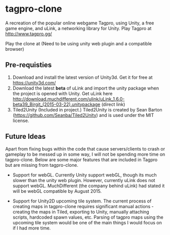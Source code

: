 # tagpro-clone
A recreation of the popular online webgame Tagpro, using Unity, a free game engine, and uLink, a networking library for Unity. Play Tagpro at http://www.tagpro.gg/

Play the clone at (Need to be using unity web plugin and a compatible browser)

## Pre-requisties
1. Download and install the latest version of Unity3d. Get it for free at https://unity3d.com/
2. Download the latest **beta** of uLink and import the unity package when the project is opened with Unity. Get uLink here http://download.muchdifferent.com/ulink/uLink_1.6.0-beta39_Birgit_(2015-03-22).unitypackage (direct link)
3. Tiled2Unity (Included in project.) Tiled2Unity is created by Sean Barton (https://github.com/Seanba/Tiled2Unity) and is used under the MIT license.

## Future Ideas

Apart from fixing bugs within the code that cause servers/clients to crash or gameplay to be messed up in some way, I will not be spending more time on tagpro-clone. Below are some major features that are included in Tagpro but are missing from tagpro-clone.

* Support for webGL. Currently Unity support webGL, though its much slower than the unity web plugin. However, currently uLink does not support webGL. MuchDifferent (the company behind uLink) had stated it will be webGL compatible by August 2015.

* Support for Unity2D upcoming tile system. The current process of creating maps in tagpro-clone requires significant manual actions - creating the maps in Tiled, exporting to Unity, manually attaching scripts, hardcoded spawn values, etc. Parsing of tagpro maps using the upcoming tile system would be one of the main things I would focus on if I had more time.
